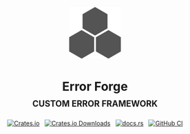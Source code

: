 <div align="center">
   <img width="120px" height="auto" src="https://raw.githubusercontent.com/jamesgober/jamesgober/main/media/icons/hexagon-3.svg" alt="Triple Hexagon">
    <h1>
        <strong>Error Forge</strong>
        <sup><br><sub>CUSTOM ERROR FRAMEWORK</sub><br></sup>
    </h1>
        <a href="https://crates.io/crates/error-forge" alt="Error-Protocol on Crates.io"><img alt="Crates.io" src="https://img.shields.io/crates/v/error-forge"></a>
        <span>&nbsp;</span>
        <a href="https://crates.io/crates/error-forge" alt="Download Error-Forge"><img alt="Crates.io Downloads" src="https://img.shields.io/crates/d/error-forge?color=%230099ff"></a>
        <span>&nbsp;</span>
        <a href="https://docs.rs/error-forge" title="Error-Forge Documentation"><img alt="docs.rs" src="https://img.shields.io/docsrs/error-forge"></a>
        <span>&nbsp;</span>
        <a href="https://github.com/jamesgober/error-forge/actions"><img alt="GitHub CI" src="https://github.com/jamesgober/error-forge/actions/workflows/ci.yml/badge.svg"></a>
</div>
<br>